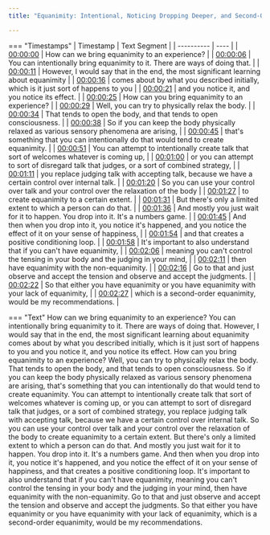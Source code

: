 ```yaml
---
title: "Equanimity: Intentional, Noticing Dropping Deeper, and Second-Order Equanimity ~ Shinzen Young"

---
```

=== "Timestamps"
    | Timestamp | Text Segment |
    | ---------- | ----  |
    | [00:00:00](https://www.youtube.com/watch?v=fsnvgsEYqkw&t=0) |  How can we bring equanimity to an experience? |
    | [00:00:06](https://www.youtube.com/watch?v=fsnvgsEYqkw&t=6) |  You can intentionally bring equanimity to it. There are ways of doing that. |
    | [00:00:11](https://www.youtube.com/watch?v=fsnvgsEYqkw&t=11) |  However, I would say that in the end, the most significant learning about equanimity |
    | [00:00:16](https://www.youtube.com/watch?v=fsnvgsEYqkw&t=16) |  comes about by what you described initially, which is it just sort of happens to you |
    | [00:00:21](https://www.youtube.com/watch?v=fsnvgsEYqkw&t=21) |  and you notice it, and you notice its effect. |
    | [00:00:25](https://www.youtube.com/watch?v=fsnvgsEYqkw&t=25) |  How can you bring equanimity to an experience? |
    | [00:00:29](https://www.youtube.com/watch?v=fsnvgsEYqkw&t=29) |  Well, you can try to physically relax the body. |
    | [00:00:34](https://www.youtube.com/watch?v=fsnvgsEYqkw&t=34) |  That tends to open the body, and that tends to open consciousness. |
    | [00:00:38](https://www.youtube.com/watch?v=fsnvgsEYqkw&t=38) |  So if you can keep the body physically relaxed as various sensory phenomena are arising, |
    | [00:00:45](https://www.youtube.com/watch?v=fsnvgsEYqkw&t=45) |  that's something that you can intentionally do that would tend to create equanimity. |
    | [00:00:51](https://www.youtube.com/watch?v=fsnvgsEYqkw&t=51) |  You can attempt to intentionally create talk that sort of welcomes whatever is coming up, |
    | [00:01:00](https://www.youtube.com/watch?v=fsnvgsEYqkw&t=60) |  or you can attempt to sort of disregard talk that judges, or a sort of combined strategy, |
    | [00:01:11](https://www.youtube.com/watch?v=fsnvgsEYqkw&t=71) |  you replace judging talk with accepting talk, because we have a certain control over internal talk. |
    | [00:01:20](https://www.youtube.com/watch?v=fsnvgsEYqkw&t=80) |  So you can use your control over talk and your control over the relaxation of the body |
    | [00:01:27](https://www.youtube.com/watch?v=fsnvgsEYqkw&t=87) |  to create equanimity to a certain extent. |
    | [00:01:31](https://www.youtube.com/watch?v=fsnvgsEYqkw&t=91) |  But there's only a limited extent to which a person can do that. |
    | [00:01:36](https://www.youtube.com/watch?v=fsnvgsEYqkw&t=96) |  And mostly you just wait for it to happen. You drop into it. It's a numbers game. |
    | [00:01:45](https://www.youtube.com/watch?v=fsnvgsEYqkw&t=105) |  And then when you drop into it, you notice it's happened, and you notice the effect of it on your sense of happiness, |
    | [00:01:54](https://www.youtube.com/watch?v=fsnvgsEYqkw&t=114) |  and that creates a positive conditioning loop. |
    | [00:01:58](https://www.youtube.com/watch?v=fsnvgsEYqkw&t=118) |  It's important to also understand that if you can't have equanimity, |
    | [00:02:06](https://www.youtube.com/watch?v=fsnvgsEYqkw&t=126) |  meaning you can't control the tensing in your body and the judging in your mind, |
    | [00:02:11](https://www.youtube.com/watch?v=fsnvgsEYqkw&t=131) |  then have equanimity with the non-equanimity. |
    | [00:02:16](https://www.youtube.com/watch?v=fsnvgsEYqkw&t=136) |  Go to that and just observe and accept the tension and observe and accept the judgments. |
    | [00:02:22](https://www.youtube.com/watch?v=fsnvgsEYqkw&t=142) |  So that either you have equanimity or you have equanimity with your lack of equanimity, |
    | [00:02:27](https://www.youtube.com/watch?v=fsnvgsEYqkw&t=147) |  which is a second-order equanimity, would be my recommendations. |

=== "Text"
     How can we bring equanimity to an experience? You can intentionally bring equanimity to it. There are ways of doing that. However, I would say that in the end, the most significant learning about equanimity comes about by what you described initially, which is it just sort of happens to you and you notice it, and you notice its effect. How can you bring equanimity to an experience? Well, you can try to physically relax the body. That tends to open the body, and that tends to open consciousness. So if you can keep the body physically relaxed as various sensory phenomena are arising, that's something that you can intentionally do that would tend to create equanimity. You can attempt to intentionally create talk that sort of welcomes whatever is coming up, or you can attempt to sort of disregard talk that judges, or a sort of combined strategy, you replace judging talk with accepting talk, because we have a certain control over internal talk. So you can use your control over talk and your control over the relaxation of the body to create equanimity to a certain extent. But there's only a limited extent to which a person can do that. And mostly you just wait for it to happen. You drop into it. It's a numbers game. And then when you drop into it, you notice it's happened, and you notice the effect of it on your sense of happiness, and that creates a positive conditioning loop. It's important to also understand that if you can't have equanimity, meaning you can't control the tensing in your body and the judging in your mind, then have equanimity with the non-equanimity. Go to that and just observe and accept the tension and observe and accept the judgments. So that either you have equanimity or you have equanimity with your lack of equanimity, which is a second-order equanimity, would be my recommendations.